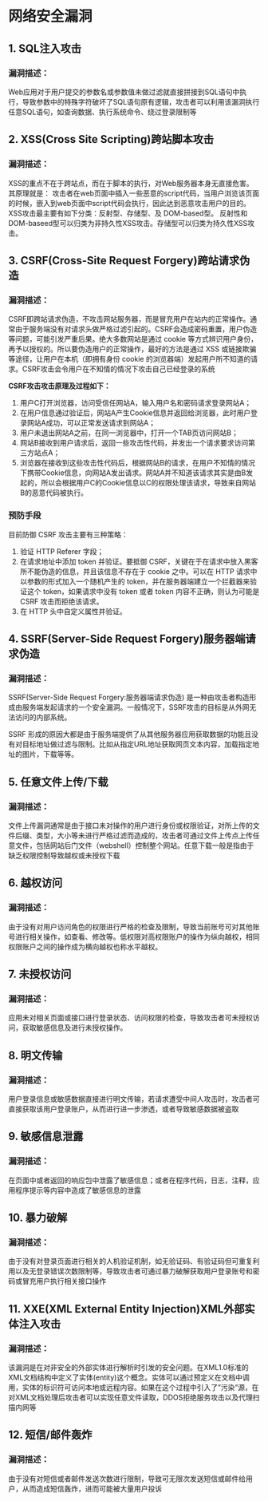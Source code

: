 # 网络安全漏洞

## 1. SQL注入攻击

### 漏洞描述：

Web应用对于用户提交的参数名或参数值未做过滤就直接拼接到SQL语句中执行，导致参数中的特殊字符破坏了SQL语句原有逻辑，攻击者可以利用该漏洞执行任意SQL语句，如查询数据、执行系统命令、绕过登录限制等

## 2. XSS(Cross Site Scripting)跨站脚本攻击

### 漏洞描述：

XSS的重点不在于跨站点，而在于脚本的执行，对Web服务器本身无直接危害。其原理就是： 攻击者在web页面中插入一些恶意的script代码，当用户浏览该页面的时候，嵌入到web页面中script代码会执行，因此达到恶意攻击用户的目的。XSS攻击最主要有如下分类：反射型、存储型、及 DOM-based型。 反射性和DOM-baseed型可以归类为非持久性XSS攻击。存储型可以归类为持久性XSS攻击。

## 3. CSRF(Cross-Site Request Forgery)跨站请求伪造

### 漏洞描述：

CSRF即跨站请求伪造，不攻击网站服务器，而是冒充用户在站内的正常操作。通常由于服务端没有对请求头做严格过滤引起的。CSRF会造成密码重置，用户伪造等问题，可能引发严重后果。绝大多数网站是通过 cookie 等方式辨识用户身份，再予以授权的。所以要伪造用户的正常操作，最好的方法是通过 XSS 或链接欺骗等途径，让用户在本机（即拥有身份 cookie 的浏览器端）发起用户所不知道的请求。CSRF攻击会令用户在不知情的情况下攻击自己已经登录的系统

  **CSRF攻击攻击原理及过程如下：**

1.  用户C打开浏览器，访问受信任网站A，输入用户名和密码请求登录网站A；
2.  在用户信息通过验证后，网站A产生Cookie信息并返回给浏览器，此时用户登录网站A成功，可以正常发送请求到网站A；
3.  用户未退出网站A之前，在同一浏览器中，打开一个TAB页访问网站B；
4.  网站B接收到用户请求后，返回一些攻击性代码，并发出一个请求要求访问第三方站点A；
5.  浏览器在接收到这些攻击性代码后，根据网站B的请求，在用户不知情的情况下携带Cookie信息，向网站A发出请求。网站A并不知道该请求其实是由B发起的，所以会根据用户C的Cookie信息以C的权限处理该请求，导致来自网站B的恶意代码被执行。 

### 预防手段

目前防御 CSRF 攻击主要有三种策略：

1.  验证 HTTP Referer 字段；
2.  在请求地址中添加 token 并验证。要抵御 CSRF，关键在于在请求中放入黑客所不能伪造的信息，并且该信息不存在于 cookie 之中。可以在 HTTP 请求中以参数的形式加入一个随机产生的 token，并在服务器端建立一个拦截器来验证这个 token，如果请求中没有 token 或者 token 内容不正确，则认为可能是 CSRF 攻击而拒绝该请求。
3.  在 HTTP 头中自定义属性并验证。

## 4. SSRF(Server-Side Request Forgery)服务器端请求伪造

### 漏洞描述：

SSRF(Server-Side Request Forgery:服务器端请求伪造) 是一种由攻击者构造形成由服务端发起请求的一个安全漏洞。一般情况下，SSRF攻击的目标是从外网无法访问的内部系统。

SSRF 形成的原因大都是由于服务端提供了从其他服务器应用获取数据的功能且没有对目标地址做过滤与限制。比如从指定URL地址获取网页文本内容，加载指定地址的图片，下载等等。

## 5. 任意文件上传/下载

### 漏洞描述：

文件上传漏洞通常是由于接口未对操作的用户进行身份或权限验证，对所上传的文件后缀、类型，大小等未进行严格过滤而造成的，攻击者可通过文件上传点上传任意文件，包括网站后门文件（webshell）控制整个网站。任意下载一般是指由于缺乏权限控制导致越权或未授权下载

## 6. 越权访问

### 漏洞描述：

由于没有对用户访问角色的权限进行严格的检查及限制，导致当前账号可对其他账号进行相关操作，如查看、修改等。低权限对高权限账户的操作为纵向越权，相同权限账户之间的操作成为横向越权也称水平越权。

## 7. 未授权访问

### 漏洞描述：

应用未对相关页面或接口进行登录状态、访问权限的检查，导致攻击者可未授权访问，获取敏感信息及进行未授权操作。

## 8. 明文传输

### 漏洞描述：

用户登录信息或敏感数据直接进行明文传输，若请求遭受中间人攻击时，攻击者可直接获取该用户登录账户，从而进行进一步渗透，或者导致敏感数据被盗取

## 9. 敏感信息泄露

### 漏洞描述：

在页面中或者返回的响应包中泄露了敏感信息；或者在程序代码，日志，注释，应用程序提示等内容中造成了敏感信息的泄露

## 10. 暴力破解

### 漏洞描述：

由于没有对登录页面进行相关的人机验证机制，如无验证码、有验证码但可重复利用以及无登录错误次数限制等，导致攻击者可通过暴力破解获取用户登录账号和密码或冒充用户执行相关接口操作

## 11. XXE(XML External Entity Injection)XML外部实体注入攻击

### 漏洞描述：

该漏洞是在对非安全的外部实体进⾏解析时引发的安全问题。在XML1.0标准的XML文档结构中定义了实体(entity)这个概念。实体可以通过预定义在文档中调用，实体的标识符可访问本地或远程内容。如果在这个过程中引入了”污染”源，在对XML文档处理后攻击者可以实现任意文件读取，DDOS拒绝服务攻击以及代理扫描内网等

## 12. 短信/邮件轰炸

### 漏洞描述：

由于没有对短信或者邮件发送次数进行限制，导致可无限次发送短信或邮件给用户，从而造成短信轰炸，进而可能被大量用户投诉

